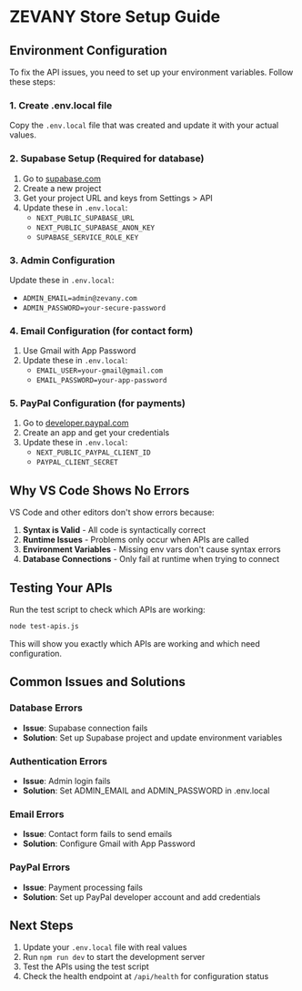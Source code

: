 # ZEVANY Store Setup Guide

## Environment Configuration

To fix the API issues, you need to set up your environment variables. Follow these steps:

### 1. Create .env.local file
Copy the `.env.local` file that was created and update it with your actual values.

### 2. Supabase Setup (Required for database)
1. Go to [supabase.com](https://supabase.com)
2. Create a new project
3. Get your project URL and keys from Settings > API
4. Update these in `.env.local`:
   - `NEXT_PUBLIC_SUPABASE_URL`
   - `NEXT_PUBLIC_SUPABASE_ANON_KEY`
   - `SUPABASE_SERVICE_ROLE_KEY`

### 3. Admin Configuration
Update these in `.env.local`:
- `ADMIN_EMAIL=admin@zevany.com`
- `ADMIN_PASSWORD=your-secure-password`

### 4. Email Configuration (for contact form)
1. Use Gmail with App Password
2. Update these in `.env.local`:
   - `EMAIL_USER=your-gmail@gmail.com`
   - `EMAIL_PASSWORD=your-app-password`

### 5. PayPal Configuration (for payments)
1. Go to [developer.paypal.com](https://developer.paypal.com)
2. Create an app and get your credentials
3. Update these in `.env.local`:
   - `NEXT_PUBLIC_PAYPAL_CLIENT_ID`
   - `PAYPAL_CLIENT_SECRET`

## Why VS Code Shows No Errors

VS Code and other editors don't show errors because:

1. **Syntax is Valid** - All code is syntactically correct
2. **Runtime Issues** - Problems only occur when APIs are called
3. **Environment Variables** - Missing env vars don't cause syntax errors
4. **Database Connections** - Only fail at runtime when trying to connect

## Testing Your APIs

Run the test script to check which APIs are working:

```bash
node test-apis.js
```

This will show you exactly which APIs are working and which need configuration.

## Common Issues and Solutions

### Database Errors
- **Issue**: Supabase connection fails
- **Solution**: Set up Supabase project and update environment variables

### Authentication Errors
- **Issue**: Admin login fails
- **Solution**: Set ADMIN_EMAIL and ADMIN_PASSWORD in .env.local

### Email Errors
- **Issue**: Contact form fails to send emails
- **Solution**: Configure Gmail with App Password

### PayPal Errors
- **Issue**: Payment processing fails
- **Solution**: Set up PayPal developer account and add credentials

## Next Steps

1. Update your `.env.local` file with real values
2. Run `npm run dev` to start the development server
3. Test the APIs using the test script
4. Check the health endpoint at `/api/health` for configuration status